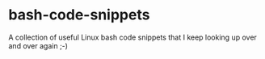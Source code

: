 # bash-code-snippets
A collection of useful Linux bash code snippets that I keep looking up over and over again ;-)
